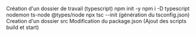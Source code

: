 Création d'un dossier de travail (typescript)
npm init -y
npm i -D typescript nodemon ts-node @types/node
npx tsc --init (génération du tsconfig.json)
Creation d'un dossier src
Modification du package.json (Ajout des scripts build et start)